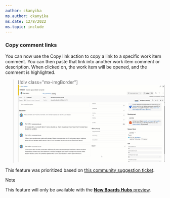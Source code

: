 ```yaml
---
author: ckanyika
ms.author: ckanyika
ms.date: 12/8/2022
ms.topic: include
---
```


### Copy comment links

You can now use the Copy link action to copy a link to a specific work item comment. You can then paste that link into another work item comment or description. When clicked on, the work item will be opened, and the comment is highlighted.

> [!div class="mx-imgBorder"]
> ![Gif to demo copy comments link.](../../media/213-boards-01.gif "gif to demo copy comments link")

This feature was prioritized based on [this community suggestion ticket](https://developercommunity.visualstudio.com/t/link-to-a-discusion-comment-in-another-work-item/529118).

> [!NOTE]
> This feature will only be available with the [**New Boards Hubs** preview](https://devblogs.microsoft.com/devops/new-boards-hub-public-preview/).
